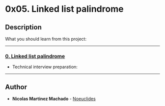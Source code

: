 # 0x05. Linked list palindrome

## Description
What you should learn from this project:

---

### [0. Linked list palindrome](./0-is_palindrome.c)
* Technical interview preparation: 

---

## Author
* **Nicolas Martinez Machado** - [Noeuclides](https://github.com/Noeuclides)
